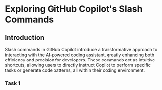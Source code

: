 # Exploring GitHub Copilot's Slash Commands

## Introduction

Slash commands in GitHub Copilot introduce a transformative approach to interacting with the AI-powered coding assistant, greatly enhancing both efficiency and precision for developers. These commands act as intuitive shortcuts, allowing users to directly instruct Copilot to perform specific tasks or generate code patterns, all within their coding environment.

### Task 1